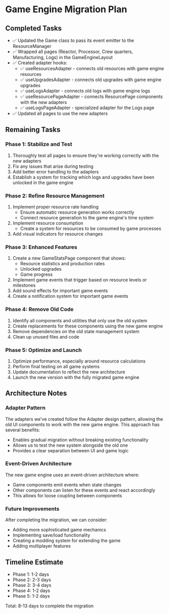 # Game Engine Migration Plan

## Completed Tasks
- ✅ Updated the Game class to pass its event emitter to the ResourceManager
- ✅ Wrapped all pages (Reactor, Processor, Crew quarters, Manufacturing, Logs) in the GameEngineLayout
- ✅ Created adapter hooks:
  - ✅ useResourcesAdapter - connects old resources with game engine resources
  - ✅ useUpgradesAdapter - connects old upgrades with game engine upgrades
  - ✅ useLogsAdapter - connects old logs with game engine logs
  - ✅ useResourcePageAdapter - connects ResourcePage components with the new adapters
  - ✅ useLogsPageAdapter - specialized adapter for the Logs page
- ✅ Updated all pages to use the new adapters

## Remaining Tasks

### Phase 1: Stabilize and Test
1. Thoroughly test all pages to ensure they're working correctly with the new adapters
2. Fix any issues that arise during testing
3. Add better error handling to the adapters
4. Establish a system for tracking which logs and upgrades have been unlocked in the game engine

### Phase 2: Refine Resource Management
1. Implement proper resource rate handling
   - Ensure automatic resource generation works correctly
   - Connect resource generation to the game engine's time system
2. Implement resource consumption
   - Create a system for resources to be consumed by game processes
3. Add visual indicators for resource changes

### Phase 3: Enhanced Features
1. Create a new GameStatsPage component that shows:
   - Resource statistics and production rates
   - Unlocked upgrades
   - Game progress
2. Implement game events that trigger based on resource levels or milestones
3. Add sound effects for important game events
4. Create a notification system for important game events

### Phase 4: Remove Old Code
1. Identify all components and utilities that only use the old system
2. Create replacements for these components using the new game engine
3. Remove dependencies on the old state management system
4. Clean up unused files and code

### Phase 5: Optimize and Launch
1. Optimize performance, especially around resource calculations
2. Perform final testing on all game systems
3. Update documentation to reflect the new architecture
4. Launch the new version with the fully migrated game engine

## Architecture Notes

### Adapter Pattern
The adapters we've created follow the Adapter design pattern, allowing the old UI components to work with the new game engine. This approach has several benefits:

- Enables gradual migration without breaking existing functionality
- Allows us to test the new system alongside the old one
- Provides a clear separation between UI and game logic

### Event-Driven Architecture
The new game engine uses an event-driven architecture where:

- Game components emit events when state changes
- Other components can listen for these events and react accordingly
- This allows for loose coupling between components

### Future Improvements
After completing the migration, we can consider:

- Adding more sophisticated game mechanics
- Implementing save/load functionality
- Creating a modding system for extending the game
- Adding multiplayer features

## Timeline Estimate
- Phase 1: 1-2 days
- Phase 2: 2-3 days
- Phase 3: 3-4 days
- Phase 4: 1-2 days
- Phase 5: 1-2 days

Total: 8-13 days to complete the migration 